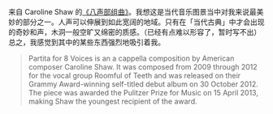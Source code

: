 来自 Caroline Shaw 的[《八声部组曲》](https://roomfulofteeth.bandcamp.com/album/partita-for-8-voices-caroline-shaw)。我想这是当代音乐图景当中对我来说最美妙的部分之一。人声可以伸展到如此宽阔的地域。只有在「当代古典」中才会出现的奇妙和声，木洞一般空旷又绵密的质感。（已经有点难以形容了，暂时写不出）总之，我感觉到其中的某些东西强烈地吸引着我。

> Partita for 8 Voices is an a cappella composition by American composer Caroline Shaw. It was composed from 2009 through 2012 for the vocal group Roomful of Teeth and was released on their Grammy Award-winning self-titled debut album on 30 October 2012. The piece was awarded the Pulitzer Prize for Music on 15 April 2013, making Shaw the youngest recipient of the award.